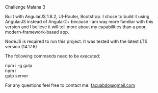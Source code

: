 Challenge Malana 3

Built with AngularJS 1.8.2, UI-Router, Bootstrap. I chose to build it using AngularJS instead of Angular2+ because I am way more familiar with this version and I believe it will tell more about my capabilities than a poor, modern-framework-based app.

NodeJS is required to run this project. It was tested with the latest LTS version (14.17.6)

The following commands need to be executed:

npm i -g gulp<br>
npm i<br>
gulp server

For any questions feel free to contact me: facuabdo@gmail.com
